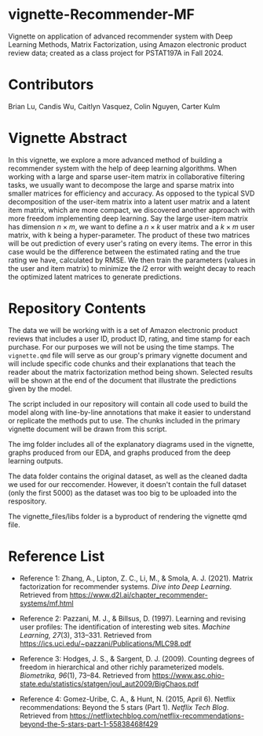 # vignette-Recommender-MF

Vignette on application of advanced recommender system with Deep Learning Methods, Matrix Factorization, using Amazon electronic product review data; created as a class project for PSTAT197A in Fall 2024.

# Contributors

Brian Lu, Candis Wu, Caitlyn Vasquez, Colin Nguyen, Carter Kulm


# Vignette Abstract

In this vignette, we explore a more advanced method of building a recommender system with the help of deep learning algorithms. When working with a large and sparse user-item matrix in collaborative filtering tasks, we usually want to decompose the large and sparse matrix into smaller matrices for efficiency and accuracy. As opposed to the typical SVD decomposition of the user-item matrix into a latent user matrix and a latent item matrix, which are more compact, we discovered another approach with more freedom implementing deep learning. Say the large user-item matrix has dimension $n \times m$, we want to define a $n \times k$ user matrix and a $k \times m$ user matrix, with k being a hyper-parameter. The product of these two matrices will be out prediction of every user's rating on every items. The error in this case would be the difference between the estimated rating and the true rating we have, calculated by RMSE. We then train the parameters (values in the user and item matrix) to minimize the $l2$ error with weight decay to reach the optimized latent matrices to generate predictions.


# Repository Contents

The data we will be working with is a set of Amazon electronic product reviews that includes a user ID, product ID, rating, and time stamp for each purchase. For our purposes we will not be using the time stamps. 
The `vignette.qmd` file will serve as our group's primary vignette document and will include specific code chunks and their explanations that teach the reader about the matrix factorization method being shown. Selected results will be shown at the end of the document that illustrate the predictions given by the model. 

The script included in our repository will contain all code used to build the model along with line-by-line annotations that make it easier to understand or replicate the methods put to use. The chunks included in the primary vignette document will be drawn from this script.

The img folder includes all of the explanatory diagrams used in the vignette, graphs produced from our EDA, and graphs produced from the deep learning outputs.

The data folder contains the original dataset, as well as the cleaned dadta we used for our reccomender.  However, it doesn't contain the full dataset (only the first 5000) as the dataset was too big to be uploaded into the respository.  

The vignette_files/libs folder is a byproduct of rendering the vignette qmd file.

# Reference List

 - Reference 1: Zhang, A., Lipton, Z. C., Li, M., & Smola, A. J. (2021). Matrix factorization for recommender systems. *Dive into Deep Learning*. Retrieved from https://www.d2l.ai/chapter_recommender-systems/mf.html

 - Reference 2: Pazzani, M. J., & Billsus, D. (1997). Learning and revising user profiles: The identification of interesting web sites. *Machine Learning, 27*(3), 313–331. Retrieved from https://ics.uci.edu/~pazzani/Publications/MLC98.pdf
 
 - Reference 3: Hodges, J. S., & Sargent, D. J. (2009). Counting degrees of freedom in hierarchical and other richly parameterized models. *Biometrika, 96*(1), 73–84. Retrieved from https://www.asc.ohio-state.edu/statistics/statgen/joul_aut2009/BigChaos.pdf
 
 - Reference 4: Gomez-Uribe, C. A., & Hunt, N. (2015, April 6). Netflix recommendations: Beyond the 5 stars (Part 1). *Netflix Tech Blog*. Retrieved from https://netflixtechblog.com/netflix-recommendations-beyond-the-5-stars-part-1-55838468f429
